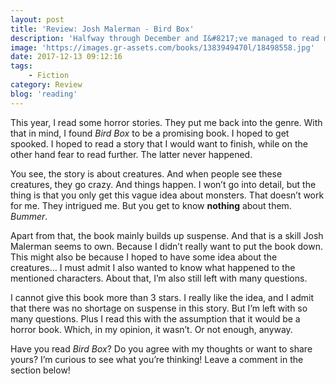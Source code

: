 ```yaml
---
layout: post
title: 'Review: Josh Malerman - Bird Box'
description: 'Halfway through December and I&#8217;ve managed to read my <b>49th</b> book of this year. Can I reach 50? You&#8217;ll find out soon! In the mean time, I&#8217;d like to share my thoughts on <em>Bird Box</em>. I must warn that there is text in this review that some might consider as <b>spoilers</b>. I&#8217;ll try to keep them at a minimum. Ready? Let&#8217;s go!'
image: 'https://images.gr-assets.com/books/1383949470l/18498558.jpg'
date: 2017-12-13 09:12:16
tags:
    - Fiction
category: Review
blog: 'reading'
---
```

This year, I read some horror stories. They put me back into the genre. With that in mind, I found <em>Bird Box</em> to be a promising book. I hoped to get spooked. I hoped to read a story that I would want to finish, while on the other hand fear to read further. The latter never happened.

You see, the story is about creatures. And when people see these creatures, they go crazy. And things happen. I won&#8217;t go into detail, but the thing is that you only get this vague idea about monsters. That doesn&#8217;t work for me. They intrigued me. But you get to know <b>nothing</b> about them. <em>Bummer</em>.

Apart from that, the book mainly builds up suspense. And that is a skill Josh Malerman seems to own. Because I didn&#8217;t really want to put the book down. This might also be because I hoped to have some idea about the creatures&#8230; I must admit I also wanted to know what happened to the mentioned characters. About that, I&#8217;m also still left with many questions.

I cannot give this book more than 3 stars. I really like the idea, and I admit that there was no shortage on suspense in this story. But I&#8217;m left with so many questions. Plus I read this with the assumption that it would be a horror book. Which, in my opinion, it wasn&#8217;t. Or not enough, anyway.

Have you read <em>Bird Box</em>? Do you agree with my thoughts or want to share yours? I&#8217;m curious to see what you&#8217;re thinking! Leave a comment in the section below!